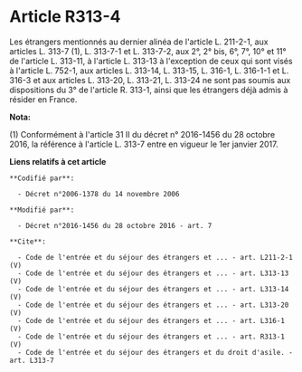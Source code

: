 # Article R313-4

Les étrangers mentionnés au dernier alinéa de l'article L. 211-2-1, aux articles L. 313-7 (1), L. 313-7-1 et L. 313-7-2, aux
2°, 2° bis, 6°, 7°, 10° et 11° de l'article L. 313-11, à l'article L. 313-13 à l'exception de ceux qui sont visés à l'article
L. 752-1, aux articles L. 313-14, L. 313-15, L. 316-1, L. 316-1-1 et L. 316-3 et aux articles L. 313-20, L. 313-21, L. 313-24
ne sont pas soumis aux dispositions du 3° de l'article R. 313-1, ainsi que les étrangers déjà admis à résider en France.

**Nota:**

(1) Conformément à l'article 31 II du décret n° 2016-1456 du 28 octobre 2016, la référence à l'article L. 313-7 entre en
vigueur le 1er janvier 2017.

**Liens relatifs à cet article**

	**Codifié par**:

	  - Décret n°2006-1378 du 14 novembre 2006

	**Modifié par**:

	  - Décret n°2016-1456 du 28 octobre 2016 - art. 7

	**Cite**:

	  - Code de l'entrée et du séjour des étrangers et ... - art. L211-2-1 (V)
	  - Code de l'entrée et du séjour des étrangers et ... - art. L313-13 (V)
	  - Code de l'entrée et du séjour des étrangers et ... - art. L313-14 (V)
	  - Code de l'entrée et du séjour des étrangers et ... - art. L313-20 (V)
	  - Code de l'entrée et du séjour des étrangers et ... - art. L316-1 (V)
	  - Code de l'entrée et du séjour des étrangers et ... - art. R313-1 (V)
	  - Code de l'entrée et du séjour des étrangers et du droit d'asile. - art. L313-7
